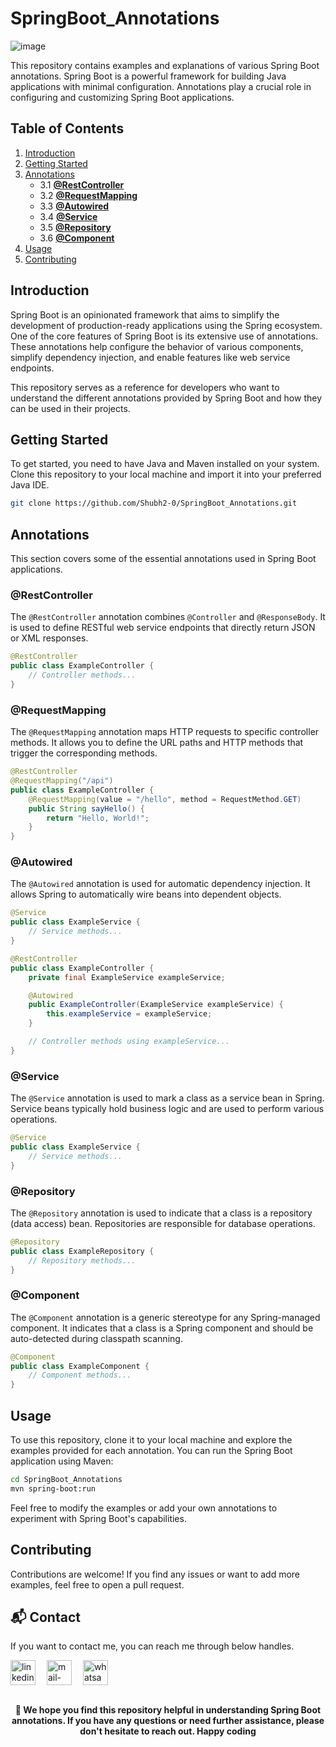 # SpringBoot_Annotations
 
![image](https://github.com/Shubh2-0/SpringBoot_Annotations/assets/112773220/95dbb7aa-8639-45e5-89ba-b832fb332f35)

This repository contains examples and explanations of various Spring Boot annotations. Spring Boot is a powerful framework for building Java applications with minimal configuration. Annotations play a crucial role in configuring and customizing Spring Boot applications.

## Table of Contents

1. [Introduction](#introduction)
2. [Getting Started](#getting-started)
3. [Annotations](#annotations)
    - 3.1 [**@RestController**](#restcontroller)
    - 3.2 [**@RequestMapping**](#requestmapping)
    - 3.3 [**@Autowired**](#autowired)
    - 3.4 [**@Service**](#service)
    - 3.5 [**@Repository**](#repository)
    - 3.6 [**@Component**](#component)
4. [Usage](#usage)
5. [Contributing](#contributing)
## Introduction

Spring Boot is an opinionated framework that aims to simplify the development of production-ready applications using the Spring ecosystem. One of the core features of Spring Boot is its extensive use of annotations. These annotations help configure the behavior of various components, simplify dependency injection, and enable features like web service endpoints.

This repository serves as a reference for developers who want to understand the different annotations provided by Spring Boot and how they can be used in their projects.

## Getting Started

To get started, you need to have Java and Maven installed on your system. Clone this repository to your local machine and import it into your preferred Java IDE.

```bash
git clone https://github.com/Shubh2-0/SpringBoot_Annotations.git
```

## Annotations

This section covers some of the essential annotations used in Spring Boot applications.

### @RestController

The `@RestController` annotation combines `@Controller` and `@ResponseBody`. It is used to define RESTful web service endpoints that directly return JSON or XML responses.

```java
@RestController
public class ExampleController {
    // Controller methods...
}
```

### @RequestMapping

The `@RequestMapping` annotation maps HTTP requests to specific controller methods. It allows you to define the URL paths and HTTP methods that trigger the corresponding methods.

```java
@RestController
@RequestMapping("/api")
public class ExampleController {
    @RequestMapping(value = "/hello", method = RequestMethod.GET)
    public String sayHello() {
        return "Hello, World!";
    }
}
```

### @Autowired

The `@Autowired` annotation is used for automatic dependency injection. It allows Spring to automatically wire beans into dependent objects.

```java
@Service
public class ExampleService {
    // Service methods...
}

@RestController
public class ExampleController {
    private final ExampleService exampleService;

    @Autowired
    public ExampleController(ExampleService exampleService) {
        this.exampleService = exampleService;
    }

    // Controller methods using exampleService...
}
```

### @Service

The `@Service` annotation is used to mark a class as a service bean in Spring. Service beans typically hold business logic and are used to perform various operations.

```java
@Service
public class ExampleService {
    // Service methods...
}
```

### @Repository

The `@Repository` annotation is used to indicate that a class is a repository (data access) bean. Repositories are responsible for database operations.

```java
@Repository
public class ExampleRepository {
    // Repository methods...
}
```

### @Component

The `@Component` annotation is a generic stereotype for any Spring-managed component. It indicates that a class is a Spring component and should be auto-detected during classpath scanning.

```java
@Component
public class ExampleComponent {
    // Component methods...
}
```

## Usage

To use this repository, clone it to your local machine and explore the examples provided for each annotation. You can run the Spring Boot application using Maven:

```bash
cd SpringBoot_Annotations
mvn spring-boot:run
```

Feel free to modify the examples or add your own annotations to experiment with Spring Boot's capabilities.

## Contributing

Contributions are welcome! If you find any issues or want to add more examples, feel free to open a pull request.

## 📬 Contact

If you want to contact me, you can reach me through below handles.

 <p align="left">
  <a href="https://www.linkedin.com/in/shubham-bhati-787319213/" target="_blank"><img align="center" src="https://skillicons.dev/icons?i=linkedin" width="40px" alt="linkedin" /></a>&emsp;
  <a title="shubhambhati226@gmail.com" href="mailto:shubhambhati226@gmail.com" target="_blank"><img align="center"  src="https://cdn-icons-png.flaticon.com/128/888/888853.png"  width="40px"   alt="mail-me" /></a>&emsp;
  <a href="https://wa.me/+916232133187" target="blank"><img align="center" src="https://media2.giphy.com/media/Q8I2fYA773h5wmQQcR/giphy.gif" width="40px"  alt="whatsapp-me" /></a>&emsp;	
 </p>

<br>

<div align="center">
  <strong>💓 
We hope you find this repository helpful in understanding Spring Boot annotations. If you have any questions or need further assistance, please don't hesitate to reach out. Happy coding</strong>
</div>




